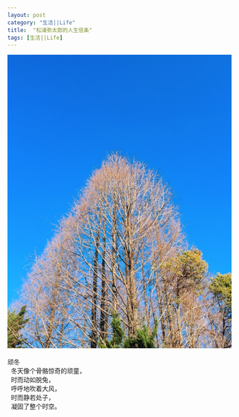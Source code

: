 ```yaml
---
layout: post
category: "生活||Life"
title:  "松浦弥太郎的人生信条"
tags: [生活||Life]
---
```

![](/images/2018/winterday.JPG) <BR><BR>
  顽冬<BR>  
  冬天像个骨骼惊奇的顽童，<BR>  
  时而动如脱兔，<BR>  
  呼呼地吹着大风，<BR>  
  时而静若处子，<BR>  
  凝固了整个时空。<BR>


